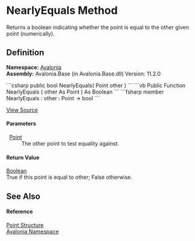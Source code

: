 # NearlyEquals Method


Returns a boolean indicating whether the point is equal to the other given point (numerically).



## Definition
**Namespace:** <a href="N_Avalonia">Avalonia</a>  
**Assembly:** Avalonia.Base (in Avalonia.Base.dll) Version: 11.2.0

<Tabs groupId="api-code-preview">
<TabItem value="csharp" label="C#">
```csharp
public bool NearlyEquals(
	Point other
)
```
</TabItem>
<TabItem value="vb" label="VB">
```vb
Public Function NearlyEquals ( 
	other As Point
) As Boolean
```
</TabItem>
<TabItem value="fsharp" label="F#">
```fsharp
member NearlyEquals : 
        other : Point -> bool 
```
</TabItem>
</Tabs>



<a href="https://github.com/AvaloniaUI/Avalonia/tree/master/src/Avalonia.Base/Point.cs#L217" title="View the source code">View Source</a>



#### Parameters
<dl><dt>  <a href="T_Avalonia_Point">Point</a></dt><dd>The other point to test equality against.</dd></dl>

#### Return Value
<a href="https://learn.microsoft.com/dotnet/api/system.boolean" target="_blank" rel="noopener noreferrer">Boolean</a>  
True if this point is equal to other; False otherwise.

## See Also


#### Reference
<a href="T_Avalonia_Point">Point Structure</a>  
<a href="N_Avalonia">Avalonia Namespace</a>  

